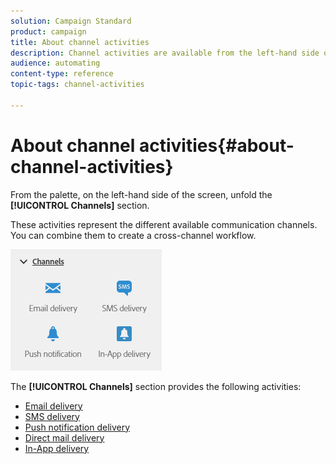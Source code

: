 ```yaml
---
solution: Campaign Standard
product: campaign
title: About channel activities
description: Channel activities are available from the left-hand side of the screen.
audience: automating
content-type: reference
topic-tags: channel-activities

---
```


# About channel activities{#about-channel-activities}

From the palette, on the left-hand side of the screen, unfold the **[!UICONTROL Channels]** section.

These activities represent the different available communication channels. You can combine them to create a cross-channel workflow.

![](assets/wkf_channels_activities.png)

The **[!UICONTROL Channels]** section provides the following activities:

* [Email delivery](../../automating/using/email-delivery.md)
* [SMS delivery](../../automating/using/sms-delivery.md)
* [Push notification delivery](../../automating/using/push-notification-delivery.md)
* [Direct mail delivery](../../automating/using/direct-mail-delivery.md)
* [In-App delivery](../../automating/using/in-app-delivery.md)


